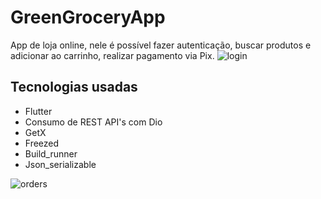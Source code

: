 
# GreenGroceryApp

App de loja online, nele é possível fazer autenticação, buscar produtos e adicionar ao carrinho, realizar pagamento via Pix.
![login](https://github.com/aloisiomartinez/greengrocery_app/assets/41764501/81508525-4ec0-41a3-bb7b-ceaa088272c0)



## Tecnologias usadas
- Flutter
- Consumo de REST API's com Dio
- GetX
- Freezed
- Build_runner
- Json_serializable

![orders](https://github.com/aloisiomartinez/greengrocery_app/assets/41764501/373c7f02-5772-4dd8-8e17-7b02521ca687)
